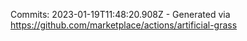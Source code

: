 Commits: 2023-01-19T11:48:20.908Z - Generated via https://github.com/marketplace/actions/artificial-grass
<br>
